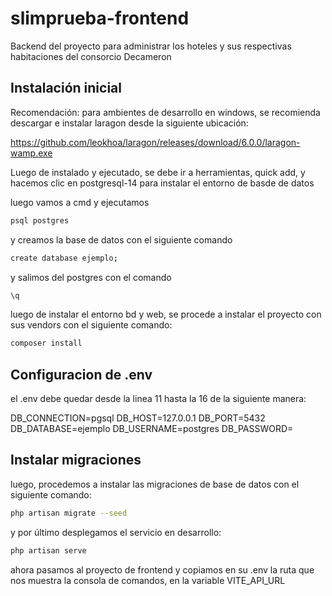 # slimprueba-frontend

Backend del proyecto para administrar los hoteles y sus respectivas habitaciones del consorcio Decameron

## Instalación inicial

Recomendación: para ambientes de desarrollo en windows, se recomienda descargar e instalar laragon desde la siguiente ubicación:

https://github.com/leokhoa/laragon/releases/download/6.0.0/laragon-wamp.exe

Luego de instalado y ejecutado, se debe ir a herramientas, quick add, y hacemos clic en postgresql-14 para instalar el entorno de basde de datos

luego vamos a cmd y ejecutamos

```sh
psql postgres
```

y creamos la base de datos con el siguiente comando

```sh
create database ejemplo;
```

y salimos del postgres con el comando

```sh
\q
```

luego de instalar el entorno bd y web, se procede a instalar el proyecto con sus vendors con el siguiente comando:

```sh
composer install
```

## Configuracion de .env

el .env debe quedar desde la linea 11 hasta la 16 de la siguiente manera:

DB_CONNECTION=pgsql
DB_HOST=127.0.0.1
DB_PORT=5432
DB_DATABASE=ejemplo
DB_USERNAME=postgres
DB_PASSWORD=

## Instalar migraciones

luego, procedemos a instalar las migraciones de base de datos con el siguiente comando:

```sh
php artisan migrate --seed
```

y por último desplegamos el servicio en desarrollo:

```sh
php artisan serve
```

ahora pasamos al proyecto de frontend y copiamos en su .env la ruta que nos muestra la consola de comandos, en la variable VITE_API_URL

## 